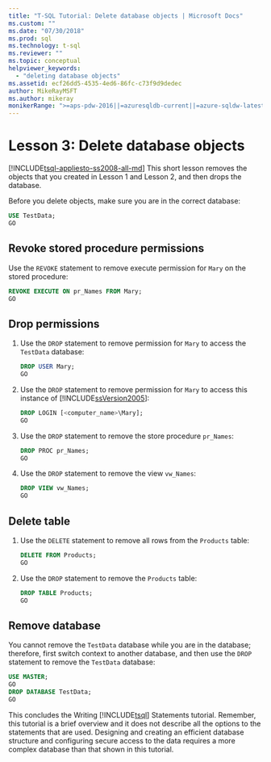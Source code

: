 ```yaml
---
title: "T-SQL Tutorial: Delete database objects | Microsoft Docs"
ms.custom: ""
ms.date: "07/30/2018"
ms.prod: sql
ms.technology: t-sql
ms.reviewer: ""
ms.topic: conceptual
helpviewer_keywords: 
  - "deleting database objects"
ms.assetid: ecf26dd5-4535-4ed6-86fc-c73f9d9dedec
author: MikeRayMSFT
ms.author: mikeray
monikerRange: ">=aps-pdw-2016||=azuresqldb-current||=azure-sqldw-latest||>=sql-server-2016||=sqlallproducts-allversions||>=sql-server-linux-2017||=azuresqldb-mi-current"
---
```

# Lesson 3: Delete database objects
[!INCLUDE[tsql-appliesto-ss2008-all-md](../includes/tsql-appliesto-ss2008-all-md.md)]
This short lesson removes the objects that you created in Lesson 1 and Lesson 2, and then drops the database.  
  
Before you delete objects, make sure you are in the correct database:
  
  ```sql  
  USE TestData;  
  GO  
  ```  

## Revoke stored procedure permissions
  
Use the `REVOKE` statement to remove execute permission for `Mary` on the stored procedure:
  
  ```sql  
  REVOKE EXECUTE ON pr_Names FROM Mary;  
  GO  
  ```  
  
## Drop permissions

1. Use the `DROP` statement to remove permission for `Mary` to access the `TestData` database:
  
   ```sql  
   DROP USER Mary;  
   GO  
   ```  


2. Use the `DROP` statement to remove permission for `Mary` to access this instance of [!INCLUDE[ssVersion2005](../includes/ssversion2005-md.md)]:
  
   ```sql  
   DROP LOGIN [<computer_name>\Mary];  
   GO   
   ```  
  
3. Use the `DROP` statement to remove the store procedure `pr_Names`:  
  
   ```sql  
   DROP PROC pr_Names;  
   GO   
   ```  
  
4. Use the `DROP` statement to remove the view `vw_Names`:  
  
   ```sql  
   DROP VIEW vw_Names;  
   GO  
   ```  

## Delete table
  
1. Use the `DELETE` statement to remove all rows from the `Products` table:  
  
    ```sql  
    DELETE FROM Products;  
    GO  
    ```  
  
2.  Use the `DROP` statement to remove the `Products` table:  
  
    ```sql  
    DROP TABLE Products;  
    GO    
    ```  

## Remove database
  
You cannot remove the `TestData` database while you are in the database; therefore, first switch context to another database, and then use the `DROP` statement to remove the `TestData` database:  
  
  ```sql  
  USE MASTER;  
  GO  
  DROP DATABASE TestData;  
  GO   
  ```  
  
This concludes the Writing [!INCLUDE[tsql](../includes/tsql-md.md)] Statements tutorial. Remember, this tutorial is a brief overview and it does not describe all the options to the statements that are used. Designing and creating an efficient database structure and configuring secure access to the data requires a more complex database than that shown in this tutorial.  

  
  
